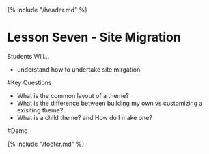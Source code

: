 {% include "/header.md" %}

# Lesson Seven - Site Migration

Students Will...
* understand how to undertake site mirgation

#Key Questions
* What is the common layout of a theme?
* What is the difference between building my own vs customizing a exisiting theme?
* What is a child theme? and How do I make one?


#Demo

{% include "/footer.md" %}

